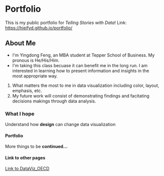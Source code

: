 # Portfolio
This is my public portfolio for *Telling Stories with Data*!
Link: https://hieifyd.github.io/portfolio/

## About Me
* I'm Yingdong Feng, an MBA student at Tepper School of Business. My pronous is He/His/Him.
* I'm taking this class becuase it can benefit me in the long run. I am interested in learning how to present information and insights in the most appropriate way.

1. What matters the most to me in data visualization including color, layout, emphasis, etc.
1. My future work will consist of demonstrating findings and facitating decisions makings through data analysis.

### What I hope 
Understand how __design__ can change data visualization

#### Portfolio
More things to be __continued...__

#### Link to other pages
[Link to DataViz_OECD](/DataViz_OECD.md)
